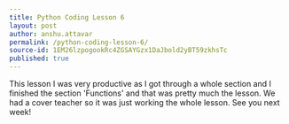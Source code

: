 ```yaml
---
title: Python Coding Lesson 6
layout: post
author: anshu.attavar
permalink: /python-coding-lesson-6/
source-id: 1EM26lzpogookRc4ZGSAYGzx1DaJbold2yBT59zkhsTc
published: true
---
```

This lesson I was very productive as I got through a whole section and I finished the section 'Functions' and that was pretty much the lesson. We had a cover teacher so it was just working the whole lesson. See you next week!

